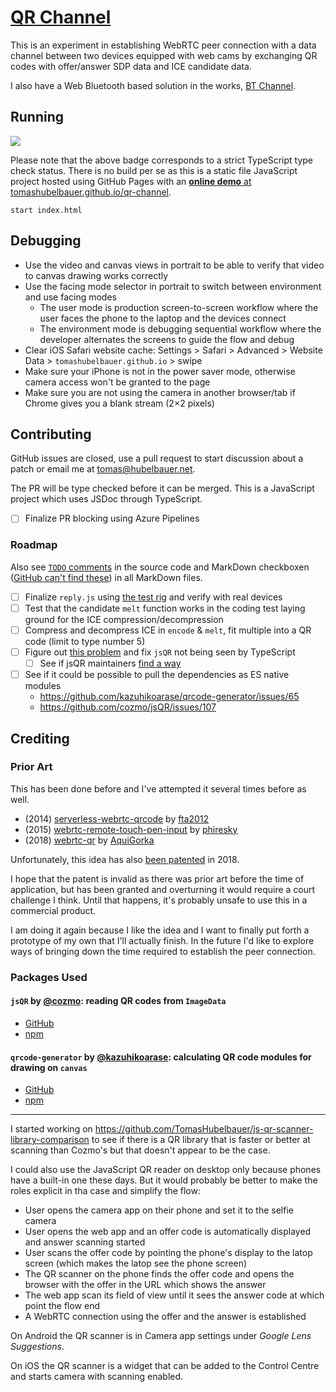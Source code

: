 # [QR Channel](https://tomashubelbauer.github.io/qr-channel/)

This is an experiment in establishing WebRTC peer connection with a data channel between two devices equipped with web cams by
exchanging QR codes with offer/answer SDP data and ICE candidate data.

I also have a Web Bluetooth based solution in the works, [BT Channel](https://github.com/TomasHubelbauer/bt-channel).

## Running

[
  ![](https://dev.azure.com/tomashubelbauer/QR%20Channel/_apis/build/status/QR%20Channel?branchName=master)
](https://dev.azure.com/tomashubelbauer/QR%20Channel/_build/latest?definitionId=10?branchName=master)

Please note that the above badge corresponds to a strict TypeScript type check status.
There is no build per se as this is a static file JavaScript project hosted using GitHub Pages
with an [**online demo** at tomashubelbauer.github.io/qr-channel](https://tomashubelbauer.github.io/qr-channel/).

`start index.html`

## Debugging

- Use the video and canvas views in portrait to be able to verify that video to canvas drawing works correctly
- Use the facing mode selector in portrait to switch between environment and use facing modes
  - The user mode is production screen-to-screen workflow where the user faces the phone to the laptop and the devices connect
  - The environment mode is debugging sequential workflow where the developer alternates the screens to guide the flow and debug
- Clear iOS Safari website cache: Settings > Safari > Advanced > Website Data > `tomashubelbauer.github.io` > swipe
- Make sure your iPhone is not in the power saver mode, otherwise camera access won't be granted to the page
- Make sure you are not using the camera in another browser/tab if Chrome gives you a blank stream (2×2 pixels)

## Contributing

GitHub issues are closed, use a pull request to start discussion about a patch or email me at tomas@hubelbauer.net.

The PR will be type checked before it can be merged. This is a JavaScript project which uses JSDoc through TypeScript.

- [ ] Finalize PR blocking using Azure Pipelines

### Roadmap

Also see
[`TODO` comments](https://github.com/TomasHubelbauer/qr-channel/search?q=todo&unscoped_q=todo)
in the source code and MarkDown checkboxen
([GitHub can't find these](https://help.github.com/articles/searching-code/#considerations-for-code-search))
in all MarkDown files.

- [ ] Finalize `reply.js` using [the test rig](https://github.com/TomasHubelbauer/qr-channel/src/test/replying)
      and verify with real devices
- [ ] Test that the candidate `melt` function works in the coding test laying ground for the ICE compression/decompression
- [ ] Compress and decompress ICE in `encode` & `melt`, fit multiple into a QR code (limit to type number 5)
- [ ] Figure out [this problem](https://stackoverflow.com/q/53958469/2715716) and fix `jsQR` not being seen by TypeScript
  - [ ] See if jsQR maintainers [find a way](https://github.com/cozmo/jsQR/issues/108)
- [ ] See if it could be possible to pull the dependencies as ES native modules
  - https://github.com/kazuhikoarase/qrcode-generator/issues/65
  - https://github.com/cozmo/jsQR/issues/107

## Crediting

### Prior Art

This has been done before and I've attempted it several times before as well.

- (2014) [serverless-webrtc-qrcode](https://github.com/fta2012/serverless-webrtc-qrcode) by [fta2012](https://github.com/fta2012)
- (2015) [webrtc-remote-touch-pen-input](https://github.com/phiresky/webrtc-remote-touch-pen-input) by [phiresky](https://github.com/phiresky)
- (2018) [webrtc-qr](https://github.com/AquiGorka/webrtc-qr) by [AquiGorka](https://github.com/AquiGorka)

Unfortunately, this idea has also [been patented](https://patents.google.com/patent/US20160021148A1) in 2018.

I hope that the patent is invalid as there was prior art before the time of application, but has been granted and overturning
it would require a court challenge I think. Until that happens, it's probably unsafe to use this in a commercial product.

I am doing it again because I like the idea and I want to finally put forth a prototype of my own that I'll actually finish.
In the future I'd like to explore ways of bringing down the time required to establish the peer connection.

### Packages Used

#### `jsQR` by [@cozmo](https://github.com/cozmo): reading QR codes from `ImageData`

- [GitHub](https://github.com/cozmo/jsQR)
- [npm](https://www.npmjs.com/package/jsqr)

#### `qrcode-generator` by [@kazuhikoarase](https://github.com/kazuhikoarase): calculating QR code modules for drawing on `canvas`

- [GitHub](https://github.com/kazuhikoarase/qrcode-generator)
- [npm](https://www.npmjs.com/package/qrcode-generator)

---

I started working on https://github.com/TomasHubelbauer/js-qr-scanner-library-comparison
to see if there is a QR library that is faster or better at scanning than Cozmo's but
that doesn't appear to be the case.

I could also use the JavaScript QR reader on desktop only because phones have a built-in
one these days. But it would probably be better to make the roles explicit in tha case
and simplify the flow:

- User opens the camera app on their phone and set it to the selfie camera
- User opens the web app and an offer code is automatically displayed and answer scanning started
- User scans the offer code by pointing the phone's display to the latop screen (which makes the latop see the phone screen)
- The QR scanner on the phone finds the offer code and opens the browser with the offer in the URL which shows the answer
- The web app scan its field of view until it sees the answer code at which point the flow end
- A WebRTC connection using the offer and the answer is established

On Android the QR scanner is in Camera app settings under *Google Lens Suggestions*.

On iOS the QR scanner is a widget that can be added to the Control Centre and starts camera with scanning enabled.
